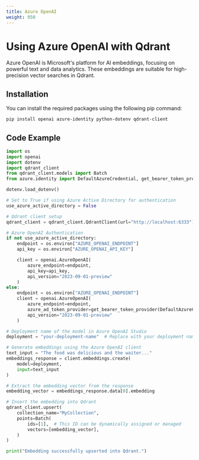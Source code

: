 ```yaml
---
title: Azure OpenAI
weight: 950
---
```


# Using Azure OpenAI with Qdrant 

Azure OpenAI is Microsoft's platform for AI embeddings, focusing on powerful text and data analytics. These embeddings are suitable for high-precision vector searches in Qdrant.

## Installation

You can install the required packages using the following pip command:

```bash
pip install openai azure-identity python-dotenv qdrant-client
```

## Code Example

```python
import os
import openai
import dotenv
import qdrant_client
from qdrant_client.models import Batch
from azure.identity import DefaultAzureCredential, get_bearer_token_provider

dotenv.load_dotenv()

# Set to True if using Azure Active Directory for authentication
use_azure_active_directory = False

# Qdrant client setup
qdrant_client = qdrant_client.QdrantClient(url="http://localhost:6333")

# Azure OpenAI Authentication
if not use_azure_active_directory:
    endpoint = os.environ["AZURE_OPENAI_ENDPOINT"]
    api_key = os.environ["AZURE_OPENAI_API_KEY"]

    client = openai.AzureOpenAI(
        azure_endpoint=endpoint,
        api_key=api_key,
        api_version="2023-09-01-preview"
    )
else:
    endpoint = os.environ["AZURE_OPENAI_ENDPOINT"]
    client = openai.AzureOpenAI(
        azure_endpoint=endpoint,
        azure_ad_token_provider=get_bearer_token_provider(DefaultAzureCredential(), "https://cognitiveservices.azure.com/.default"),
        api_version="2023-09-01-preview"
    )

# Deployment name of the model in Azure OpenAI Studio
deployment = "your-deployment-name"  # Replace with your deployment name

# Generate embeddings using the Azure OpenAI client
text_input = "The food was delicious and the waiter..."
embeddings_response = client.embeddings.create(
    model=deployment,
    input=text_input
)

# Extract the embedding vector from the response
embedding_vector = embeddings_response.data[0].embedding

# Insert the embedding into Qdrant
qdrant_client.upsert(
    collection_name="MyCollection",
    points=Batch(
        ids=[1],  # This ID can be dynamically assigned or managed
        vectors=[embedding_vector],
    )
)

print("Embedding successfully upserted into Qdrant.")
```